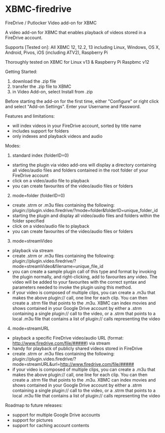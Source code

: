 XBMC-firedrive
==============

FireDrive / Putlocker Video add-on for XBMC

A video add-on for XBMC that enables playback of videos stored in a FireDrive account.

Supports [Tested on]:
All XBMC 12, 12.2, 13 including Linux, Windows, OS X, Android, Pivos, iOS (including ATV2), Raspberry Pi

Thoroughly tested on XBMC for Linux v13 & Raspberry Pi Raspbmc v12


Getting Started:
1) download the .zip file
2) transfer the .zip file to XBMC
3) in Video Add-on, select Install from .zip

Before starting the add-on for the first time, either "Configure" or right click and select "Add-on Settings".  Enter your Username and Password.

Features and limitations:
- will index videos in your FireDrive account, sorted by title name
- includes support for folders
- only indexes and playback videos and audio

Modes:
1) standard index (folderID=0)
- starting the plugin via video add-ons will display a directory containing all video/audio files and folders contained in the root folder of your FireDrive account
- click on a video/audio file to playback
- you can create favourites of the video/audio files or folders
2) mode=folder (folderID=0)
- create .strm or .m3u files containing the following: plugin://plugin.video.firedrive/?mode=folder&amp;folderID=unique_folder_id
- starting the plugin and display all video/audio files and folders within the folder specified
- click on a video/audio file to playback
- you can create favourites of the video/audio files or folders
3) mode=streamVideo
- playback via stream
- create .strm or .m3u files containing the following: plugin://plugin.video.firedrive/?mode=streamVideo&amp;filename=unique_file_id
- you can create a sample plugin call of this type and format by invoking the plugin normally, and right-clicking, add to favourites any video.  The video will be added to your favourites with the correct syntax and parameters needed to invoke the plugin using this method.
- if your video is composed of multiple clips, you can create a .m3u that makes the above plugin:// call, one line for each clip.  You can then create a .strm file that points to the .m3u.  XBMC can index movies and shows contained in your Google Drive account by either a .strm containing a single plugin:// call to the video, or a .strm that points to a local .m3u file that contains a list of plugin:// calls representing the video
4) mode=streamURL
- playback a specific FireDrive video/audio URL (format: http://www.firedrive.com/file/#####) via stream
- handy for playback of publicly shared videos stored in FireDrive
- create .strm or .m3u files containing the following: plugin://plugin.video.firedrive/?mode=streamURL&amp;url=http://www.firedrive.com/file/#####
- if your video is composed of multiple clips, you can create a .m3u that makes the above plugin:// call, one line for each clip.  You can then create a .strm file that points to the .m3u.  XBMC can index movies and shows contained in your Google Drive account by either a .strm containing a single plugin:// call to the video, or a .strm that points to a local .m3u file that contains a list of plugin:// calls representing the video


Roadmap to future releases:
- support for multiple Google Drive accounts
- support for pictures
- support for caching account contents
